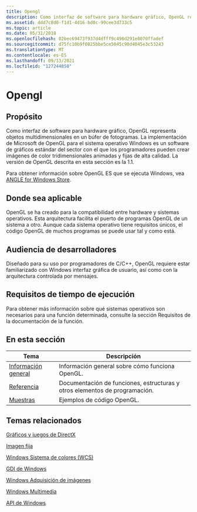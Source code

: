 ```yaml
---
title: Opengl
description: Como interfaz de software para hardware gráfico, OpenGL representa objetos multidimensionales en un búfer de fotogramas.
ms.assetid: ddd7c8d0-f1d1-4d16-bd0c-99cee3d733c5
ms.topic: article
ms.date: 05/31/2018
ms.openlocfilehash: 02bec69473f937d4dfff9c496d291e8070ffadef
ms.sourcegitcommit: d75fc10b9f0825bbe5ce5045c90d4045e3c53243
ms.translationtype: MT
ms.contentlocale: es-ES
ms.lasthandoff: 09/13/2021
ms.locfileid: "127244850"
---
```

# <a name="opengl"></a>Opengl

## <a name="purpose"></a>Propósito

Como interfaz de software para hardware gráfico, OpenGL representa objetos multidimensionales en un búfer de fotogramas. La implementación de Microsoft de OpenGL para el sistema operativo Windows es un software de gráficos estándar del sector con el que los programadores pueden crear imágenes de color tridimensionales animadas y fijas de alta calidad. La versión de OpenGL descrita en esta sección es la 1.1.

Para obtener información sobre OpenGL ES que se ejecuta Windows, vea [ANGLE for Windows Store](https://github.com/microsoft/angle/wiki).

## <a name="where-applicable"></a>Donde sea aplicable

OpenGL se ha creado para la compatibilidad entre hardware y sistemas operativos. Esta arquitectura facilita el puerto de programas OpenGL de un sistema a otro. Aunque cada sistema operativo tiene requisitos únicos, el código OpenGL de muchos programas se puede usar tal y como está.

## <a name="developer-audience"></a>Audiencia de desarrolladores

Diseñado para su uso por programadores de C/C++, OpenGL requiere estar familiarizado con Windows interfaz gráfica de usuario, así como con la arquitectura controlada por mensajes.

## <a name="run-time-requirements"></a>Requisitos de tiempo de ejecución

Para obtener más información sobre qué sistemas operativos son necesarios para una función determinada, consulte la sección Requisitos de la documentación de la función.

## <a name="in-this-section"></a>En esta sección



| Tema                                             | Descripción                                                                        |
|---------------------------------------------------|------------------------------------------------------------------------------------|
| [Información general](basic-opengl-operation.md)<br/> | Información general sobre cómo funciona OpenGL.<br/>                             |
| [Referencia](opengl-reference.md)<br/>      | Documentación de funciones, estructuras y otros elementos de programación.<br/> |
| [Muestras](a-porting-sample.md)<br/>        | Ejemplos de código OpenGL.<br/>                                                |



 

## <a name="related-topics"></a>Temas relacionados

<dl> <dt>

[Gráficos y juegos de DirectX](/windows/desktop/directx)
</dt> <dt>

[Imagen fija](/previous-versions/windows/desktop/legacy/cc836557(v=vs.85))
</dt> <dt>

[Windows Sistema de colores (WCS)](/previous-versions//dd372446(v=vs.85))
</dt> <dt>

[GDI de Windows](/windows/desktop/gdi/windows-gdi)
</dt> <dt>

[Windows Adquisición de imágenes](../wia/-wia-startpage.md)
</dt> <dt>

[Windows Multimedia](/windows/desktop/Multimedia/windows-multimedia-start-page)
</dt> <dt>

[API de Windows](/previous-versions//cc433218(v=vs.85))
</dt> </dl>

 

